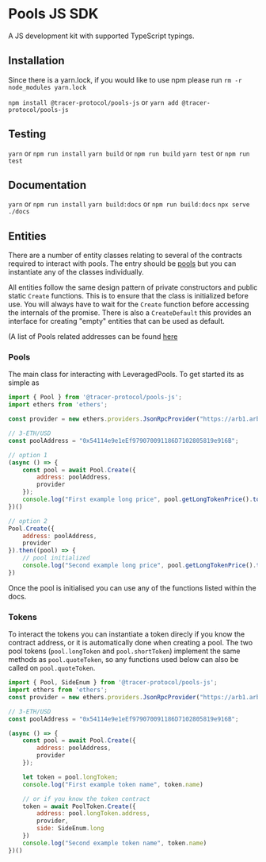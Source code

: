 # Pools JS SDK
A JS development kit with supported TypeScript typings.

## Installation

Since there is a yarn.lock, if you would like to use npm please run
`rm -r node_modules yarn.lock`

`npm install @tracer-protocol/pools-js` or `yarn add @tracer-protocol/pools-js`

## Testing
`yarn` or `npm run install`
`yarn build` or `npm run build`
`yarn test` or `npm run test`

## Documentation
`yarn` or `npm run install`
`yarn build:docs` or `npm run build:docs`
`npx serve ./docs`

## Entities
There are a number of entity classes relating to several of the contracts required to interact with pools.
The entry should be [pools](./src/entities/pool.ts) but you can instantiate any of the classes individually.

All entities follow the same design pattern of private constructors and public static `Create` functions.
This is to ensure that the class is initialized before use. You will always have to wait for the `Create`
function before accessing the internals of the promise. There is also a `CreateDefault` this provides an
interface for creating "empty" entities that can be used as default.

(A list of Pools related addresses can be found [here](https://tracerdao.notion.site/Tracer-Contract-Addresses-8dbf351d1a034be79f7a5c278775084d)

### Pools
The main class for interacting with LeveragedPools. To get started its as simple as
```javascript
import { Pool } from '@tracer-protocol/pools-js';
import ethers from 'ethers';

const provider = new ethers.providers.JsonRpcProvider("https://arb1.arbitrum.io/rpc");

// 3-ETH/USD
const poolAddress = "0x54114e9e1eEf979070091186D7102805819e916B";

// option 1
(async () => {
	const pool = await Pool.Create({
		address: poolAddress, 
		provider
	});
	console.log("First example long price", pool.getLongTokenPrice().toNumber());
})()

// option 2
Pool.Create({
	address: poolAddress, 
	provider
}).then((pool) => {
	// pool initialized
	console.log("Second example long price", pool.getLongTokenPrice().toNumber()); // this log will be the same as above
})
```

Once the pool is initialised you can use any of the functions listed within the docs.

### Tokens
To interact the tokens you can instantiate a token direcly if you know the contract address,
or it is automatically done when creating a pool. The two pool tokens
(`pool.longToken` and `pool.shortToken`) implement the same methods as `pool.quoteToken`, so any
functions used below can also be called on `pool.quoteToken`.

```javascript
import { Pool, SideEnum } from '@tracer-protocol/pools-js';
import ethers from 'ethers';
const provider = new ethers.providers.JsonRpcProvider("https://arb1.arbitrum.io/rpc");

// 3-ETH/USD
const poolAddress = "0x54114e9e1eEf979070091186D7102805819e916B";

(async () => {
	const pool = await Pool.Create({
		address: poolAddress, 
		provider
	});

	let token = pool.longToken;
	console.log("First example token name", token.name)

	// or if you know the token contract
	token = await PoolToken.Create({
		address: pool.longToken.address, 
		provider,
		side: SideEnum.long
	})
	console.log("Second example token name", token.name)
})()
```
